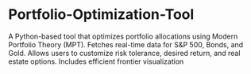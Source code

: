 # Portfolio-Optimization-Tool
A Python-based tool that optimizes portfolio allocations using Modern Portfolio Theory (MPT). Fetches real-time data for S&amp;P 500, Bonds, and Gold. Allows users to customize risk tolerance, desired return, and real estate options. Includes efficient frontier visualization

